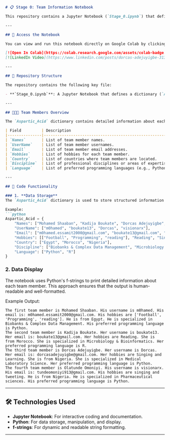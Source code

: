 ```markdown
# 📋 Stage 0: Team Information Notebook

This repository contains a Jupyter Notebook (`Stage_0.ipynb`) that defines and displays information about a team of four members. The notebook is structured to store and present details such as names, usernames, emails, hobbies, countries, disciplines, and preferred programming languages.

---

## 🔗 Access the Notebook

You can view and run this notebook directly on Google Colab by clicking the badge below:

[![Open In Colab](https://colab.research.google.com/assets/colab-badge.svg)](https://colab.research.google.com/github/m1d0e1/HackBio_Py/blob/main/Stage_0.ipynb)
[![LinkedIn Video](https://www.linkedin.com/posts/dorcas-adejuyigbe-313597274_bioinformatics-datascience-python-activity-7294450770626674688-9Pqa?utm_source=share&utm_medium=member_android)

---

## 📂 Repository Structure

The repository contains the following key file:

- **`Stage_0.ipynb`**: A Jupyter Notebook that defines a dictionary (`Aspartic_Acid`) to store team member information and prints it using Python's f-strings for clear and concise output.

---

## 🧑‍🤝‍🧑 Team Members Overview

The `Aspartic_Acid` dictionary contains detailed information about each team member. Below is a summary of the data structure:

| Field         | Description                                                                 |
|---------------|-----------------------------------------------------------------------------|
| `Names`       | List of team member names.                                                 |
| `UserName`    | List of team member usernames.                                             |
| `Email`       | List of team member email addresses.                                       |
| `Hobbies`     | List of hobbies for each team member.                                      |
| `Country`     | List of countries where team members are located.                          |
| `Discipline`  | List of professional disciplines or areas of expertise for each member.    |
| `Language`    | List of preferred programming languages (e.g., Python, R).                 |

---

## 🚀 Code Functionality

### 1. **Data Storage**
The `Aspartic_Acid` dictionary is used to store structured information about the team members. Each key in the dictionary corresponds to a specific attribute of the team members.

Example:
```python
Aspartic_Acid = {
    "Names": ["Mohamed Shaaban", "Kadija Boukate", "Dorcas Adejuyigbe", "Olatunde Omoniyi"],
    "UserName": ["m0hamed", "boukate13", "Dorcas", "visionarx"],
    "Email": ["m0hamed.essamit2000@gmail.com", "boukate13@gmail.com", "dorcasadejuyigbe@gmail.com", "tundeomoniyi913@gmail.com"],
    "Hobbies": [["Football", "Programming", "reading"], "Reading", "Singing and Learning", "singing and tweeting"],
    "Country": ["Egypt", "Morocco", "Nigeria"],
    "Discipline": ["Biobanks & Complex Data Management", "Microbiology & Bioinformatics", "Medical Laboratory Science", "Pharmaceutical sciences"],
    "Language": ["Python", "R"]
}
```

### 2. **Data Display**
The notebook uses Python's f-strings to print detailed information about each team member. This approach ensures that the output is human-readable and well-formatted.

Example Output:
```
The first team member is Mohamed Shaaban. His username is m0hamed. His email is: m0hamed.essamit2000@gmail.com. His hobbies are ['Football', 'Programming', 'reading']. He is from Egypt. He is specialized in Biobanks & Complex Data Management. His preferred programming language is Python.
The second team member is Kadija Boukate. Her username is boukate13. Her email is: boukate13@gmail.com. Her hobbies are Reading. She is from Morocco. She is specialized in Microbiology & Bioinformatics. Her preferred programming language is R.
The third team member is Dorcas Adejuyigbe. Her username is Dorcas. Her email is: dorcasadejuyigbe@gmail.com. Her hobbies are Singing and Learning. She is from Nigeria. She is specialized in Medical Laboratory Science. Her preferred programming language is Python.
The fourth team member is Olatunde Omoniyi. His username is visionarx. His email is: tundeomoniyi913@gmail.com. His hobbies are singing and tweeting. He is from Nigeria. He is specialized in Pharmaceutical sciences. His preferred programming language is Python.
```

---

## 🛠️ Technologies Used

- **Jupyter Notebook**: For interactive coding and documentation.
- **Python**: For data storage, manipulation, and display.
- **f-strings**: For dynamic and readable string formatting.

---
